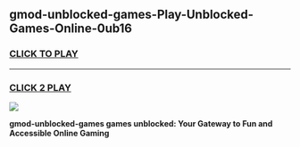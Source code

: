 
## gmod-unblocked-games-Play-Unblocked-Games-Online-0ub16
<h3>
<a href="https://premium76.site?title=gmod-unblocked-games&ref=25A">CLICK TO PLAY</a></h3>
<hr>

<h3>
<a href="https://premium76.site?title=gmod-unblocked-games&ref=25A">CLICK 2 PLAY</a>
  
</h3>

<a href="https://premium76.site?title=gmod-unblocked-games&ref=25A"><img src="https://clearcache.store/games.png"></a>


**gmod-unblocked-games games unblocked: Your Gateway to Fun and Accessible Online Gaming**
